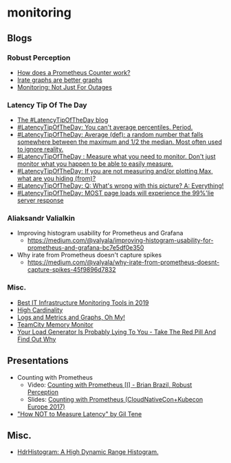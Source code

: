 # monitoring
## Blogs
### Robust Perception
* [How does a Prometheus Counter work?](https://www.robustperception.io/how-does-a-prometheus-counter-work)
* [Irate graphs are better graphs](https://www.robustperception.io/irate-graphs-are-better-graphs)
* [Monitoring: Not Just For Outages](https://www.robustperception.io/monitoring-not-just-for-outages)

### Latency Tip Of The Day
* [The #LatencyTipOfTheDay blog](https://latencytipoftheday.blogspot.com/2014/06/this-blog-is-meant-to-capture-short.html)
* [#LatencyTipOfTheDay: You can't average percentiles. Period.](https://latencytipoftheday.blogspot.com/2014/06/latencytipoftheday-you-cant-average.html)
* [#LatencyTipOfTheDay: Average (def): a random number that falls somewhere between the maximum and 1/2 the median. Most often used to ignore reality.](https://latencytipoftheday.blogspot.com/2014/06/latencytipoftheday-average-random.html)
* [#LatencyTipOfTheDay : Measure what you need to monitor. Don't just monitor what you happen to be able to easily measure.](https://latencytipoftheday.blogspot.com/2014/06/latencytipoftheday-measure-what-you.html)
* [#LatencyTipOfTheDay: If you are not measuring and/or plotting Max, what are you hiding (from)?](https://latencytipoftheday.blogspot.com/2014/06/latencytipoftheday-if-you-are-not.html)
* [#LatencyTipOfTheDay: Q: What's wrong with this picture? A: Everything!](https://latencytipoftheday.blogspot.com/2014/06/latencytipoftheday-q-whats-wrong-with_21.html)
* [#LatencyTipOfTheDay: MOST page loads will experience the 99%'lie server response](https://latencytipoftheday.blogspot.com/2014/06/latencytipoftheday-most-page-loads.html)

### Aliaksandr Valialkin
* Improving histogram usability for Prometheus and Grafana
  * https://medium.com/@valyala/improving-histogram-usability-for-prometheus-and-grafana-bc7e5df0e350
* Why irate from Prometheus doesn't capture spikes
  * https://medium.com/@valyala/why-irate-from-prometheus-doesnt-capture-spikes-45f9896d7832

### Misc.
* [Best IT Infrastructure Monitoring Tools in 2019](https://dzone.com/articles/best-it-infrastructure-monitoring-tools-in-2019)
* [High Cardinality](https://develotters.com/posts/high-cardinality/)
* [Logs and Metrics and Graphs, Oh My!](https://grafana.com/blog/2016/01/05/logs-and-metrics-and-graphs-oh-my/)
* [TeamCity Memory Monitor](https://www.jetbrains.com/help/teamcity/teamcity-memory-monitor.html)
* [Your Load Generator Is Probably Lying To You - Take The Red Pill And Find Out Why](http://highscalability.com/blog/2015/10/5/your-load-generator-is-probably-lying-to-you-take-the-red-pi.html)

## Presentations
* Counting with Prometheus
  * Video: [Counting with Prometheus [I] - Brian Brazil, Robust Perception](https://www.youtube.com/watch?v=67Ulrq6DxwA)
  * Slides: [Counting with Prometheus (CloudNativeCon+Kubecon Europe 2017)](https://www.slideshare.net/brianbrazil/counting-with-prometheus-cloudnativeconkubecon-europe-2017)
* ["How NOT to Measure Latency" by Gil Tene](https://www.youtube.com/watch?v=lJ8ydIuPFeU)

## Misc.
* [HdrHistogram: A High Dynamic Range Histogram.](http://hdrhistogram.org/)
